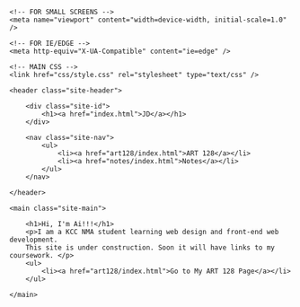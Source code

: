 <!doctype html>
<html lang="en">
<head>
    <meta charset="utf-8">
    <title>Ai Tomoi</title>
    <meta name="description" content="This is my Student Site" />

    <!-- FOR SMALL SCREENS -->
    <meta name="viewport" content="width=device-width, initial-scale=1.0" />

    <!-- FOR IE/EDGE -->
    <meta http-equiv="X-UA-Compatible" content="ie=edge" />

    <!-- MAIN CSS -->
    <link href="css/style.css" rel="stylesheet" type="text/css" />

</head>

<body>

    <header class="site-header">

        <div class="site-id">
            <h1><a href="index.html">JD</a></h1>
        </div>
        
        <nav class="site-nav">
            <ul>
                <li><a href="art128/index.html">ART 128</a></li>
                <li><a href="notes/index.html">Notes</a></li>
            </ul>
        </nav>

    </header>

    <main class="site-main">

        <h1>Hi, I'm Ai!!!</h1>
        <p>I am a KCC NMA student learning web design and front-end web development. 
        This site is under construction. Soon it will have links to my coursework. </p>
        <ul>
            <li><a href="art128/index.html">Go to My ART 128 Page</a></li>
        </ul>

    </main>


        
</body>
</html>